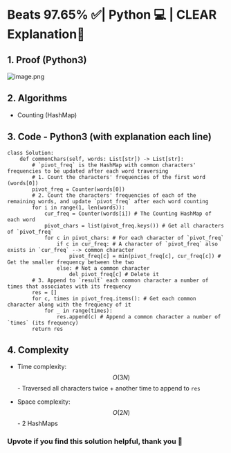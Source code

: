 # Beats 97.65% ✅| Python 💻 | CLEAR Explanation📗

## 1. Proof (Python3)
<!-- Describe your first thoughts on how to solve this problem. -->
![image.png](https://assets.leetcode.com/users/images/a5348def-1f2b-4182-a874-0dca74f35cd4_1717560934.1776876.png)

## 2. Algorithms
* Counting (HashMap)

## 3. Code - Python3 (with explanation each line)
```python3 []
class Solution:
    def commonChars(self, words: List[str]) -> List[str]:
        # `pivot_freq` is the HashMap with common characters' frequencies to be updated after each word traversing
        # 1. Count the characters' frequencies of the first word (words[0])
        pivot_freq = Counter(words[0])
        # 2. Count the characters' frequencies of each of the remaining words, and update `pivot_freq` after each word counting
        for i in range(1, len(words)):
            cur_freq = Counter(words[i]) # The Counting HashMap of each word
            pivot_chars = list(pivot_freq.keys()) # Get all characters of `pivot_freq`
            for c in pivot_chars: # For each character of `pivot_freq`
                if c in cur_freq: # A character of `pivot_freq` also exists in `cur_freq` --> common character
                    pivot_freq[c] = min(pivot_freq[c], cur_freq[c]) # Get the smaller frequency between the two
                else: # Not a common character
                    del pivot_freq[c] # Delete it
        # 3. Append to `result` each common character a number of times that associates with its frequency
        res = []
        for c, times in pivot_freq.items(): # Get each common character along with the frequency of it
            for _ in range(times):
                res.append(c) # Append a common character a number of `times` (its frequency)
        return res
```

## 4. Complexity
- Time complexity: $$O(3N)$$ - Traversed all characters twice + another time to append to `res`
<!-- Add your time complexity here, e.g. $$O(n)$$ -->

- Space complexity: $$O(2N)$$ - 2 HashMaps
<!-- Add your space complexity here, e.g. $$O(n)$$ -->

### Upvote if you find this solution helpful, thank you 🤍
